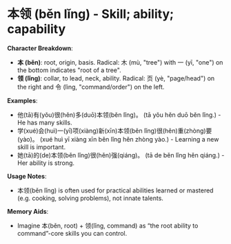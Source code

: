 # **本领 (běn lǐng) - Skill; ability; capability**

**Character Breakdown**:  
- **本 (běn)**: root, origin, basis. Radical: 木 (mù, "tree") with 一 (yī, "one") on the bottom indicates "root of a tree".  
- **领 (lǐng)**: collar, to lead, neck, ability. Radical: 页 (yè, "page/head") on the right and 令 (lìng, "command/order") on the left.

**Examples**:  
- 他(tā)有(yǒu)很(hěn)多(duō)本领(běn lǐng)。 (tā yǒu hěn duō běn lǐng.) - He has many skills.  
- 学(xué)会(huì)一(yī)项(xiàng)新(xīn)本领(běn lǐng)很(hěn)重(zhòng)要(yào)。 (xué huì yī xiàng xīn běn lǐng hěn zhòng yào.) - Learning a new skill is important.  
- 她(tā)的(de)本领(běn lǐng)很(hěn)强(qiáng)。 (tā de běn lǐng hěn qiáng.) - Her ability is strong.

**Usage Notes**:  
- 本领(běn lǐng) is often used for practical abilities learned or mastered (e.g. cooking, solving problems), not innate talents.

**Memory Aids**:  
- Imagine 本(běn, root) + 领(lǐng, command) as “the root ability to command”-core skills you can control.
